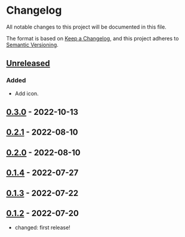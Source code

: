 # Changelog

All notable changes to this project will be documented in this file.

The format is based on [Keep a Changelog](https://keepachangelog.com/en/1.0.0/),
and this project adheres to [Semantic Versioning](https://semver.org/spec/v2.0.0.html).

## [Unreleased]

### Added

- Add icon.

## [0.3.0] - 2022-10-13

## [0.2.1] - 2022-08-10

## [0.2.0] - 2022-08-10

## [0.1.4] - 2022-07-27

## [0.1.3] - 2022-07-22

## [0.1.2] - 2022-07-20

- changed: first release!

[Unreleased]: https://github.com/giantswarm/operational-load-exporter/compare/v0.3.0...HEAD
[0.3.0]: https://github.com/giantswarm/operational-load-exporter/compare/v0.2.1...v0.3.0
[0.2.1]: https://github.com/giantswarm/operational-load-exporter/compare/v0.2.0...v0.2.1
[0.2.0]: https://github.com/giantswarm/operational-load-exporter/compare/v0.1.4...v0.2.0
[0.1.4]: https://github.com/giantswarm/operational-load-exporter/compare/v0.1.3...v0.1.4
[0.1.3]: https://github.com/giantswarm/operational-load-exporter/compare/v0.1.2...v0.1.3
[0.1.2]: https://github.com/giantswarm/operational-load-exporter/releases/tag/v0.1.2
